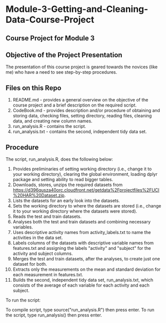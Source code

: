 # Module-3-Getting-and-Cleaning-Data-Course-Project
## Course Project for Module 3

## Objective of the Project Presentation
The presentation of this course project is geared towards the novices (like me) who have a need to see step-by-step procedures.

## Files on this Repo
1. README.md - provides a general overview on the objective of the course project and a brief description on the required script.
2. CodeBook.md - provides description and/or procedure of obtaining and storing data, checking files, setting directory, reading files, cleaning data, and creating new column names.
3. run_analysis.R - contains the script.
4. run_analysis.txt - contains the second, independent tidy data set.

## Procedure
The script, run_analysis.R, does the following below:

1. Provides preliminaries of setting working directory (i.e., change it to your working directory), clearing the global environment, loading dplyr package and setting ability to read bigger tables.
2. Downloads, stores, unzips the required datasets from https://d396qusza40orc.cloudfront.net/getdata%2Fprojectfiles%2FUCI%20HAR%20Dataset.zip.
3. Lists the datasets for an early look into the datasets.
4. Sets the working directory to where the datasets are stored (i.e., change it to your working directory where the datasets were stored).
5. Reads the test and train datasets.
6. Analyses both the test and train datasets and combining necessary variables.
7. Uses descriptive activity names from activity_labels.txt to name the activities in the data set.
8. Labels columns of the datasets with descriptive variable names from features.txt and assigning the labels "activity" and "subject" for the activity and subject columns.
9. Merges the test and train datasets, after the analyses, to create just one dataset for both.
10. Extracts only the measurements on the mean and standard deviation for each measurement in features.txt.
11. Builds the second, independent tidy data set, run_analysis.txt, which consists of the average of each variable for each activity and each subject.

To run the script:

To compile script, type source("run_analysis.R") then press enter.
To run the script, type run_analysis() then press enter.
